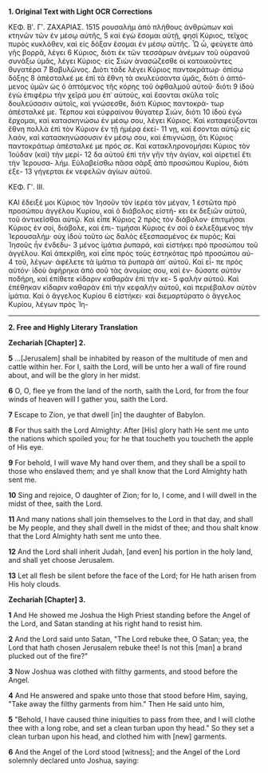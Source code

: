 **1. Original Text with Light OCR Corrections**

ΚΕΦ. Βʹ. Γʹ.                  ΖΑΧΑΡΙΑΣ.                  1515
ρουσαλὴμ ἀπὸ πλήθους ἀνθρώπων καὶ κτηνῶν τῶν ἐν μέσῳ αὐτῆς, 5
καὶ ἐγὼ ἔσομαι αὐτῇ, φησὶ Κύριος, τεῖχος πυρὸς κυκλόθεν, καὶ εἰς
δόξαν ἔσομαι ἐν μέσῳ αὐτῆς. Ὦ ὦ, φεύγετε ἀπὸ γῆς βορρᾶ, λέγει 6
Κύριος, διότι ἐκ τῶν τεσσάρων ἀνέμων τοῦ οὐρανοῦ συνάξω ὑμᾶς,
λέγει Κύριος· εἰς Σιὼν ἀνασώζεσθε οἱ κατοικοῦντες θυγατέρα 7
Βαβυλῶνος. Διότι τάδε λέγει Κύριος παντοκράτωρ· ὀπίσω δόξης 8
ἀπέσταλκέ με ἐπὶ τὰ ἔθνη τὰ σκυλεύσαντα ὑμᾶς, διότι ὁ ἁπτό-
μενος ὑμῶν ὡς ὁ ἁπτόμενος τῆς κόρης τοῦ ὀφθαλμοῦ αὐτοῦ· διότι 9
ἰδοὺ ἐγὼ ἐπιφέρω τὴν χεῖρά μου ἐπ᾿ αὐτούς, καὶ ἔσονται σκῦλα
τοῖς δουλεύσασιν αὐτοῖς, καὶ γνώσεσθε, διότι Κύριος παντοκρά-
τωρ ἀπέσταλκέ με. Τέρπου καὶ εὐφραίνου θύγατερ Σιών, διότι 10
ἰδοὺ ἐγὼ ἔρχομαι, καὶ κατασκηνώσω ἐν μέσῳ σου, λέγει Κύριος.
Καὶ καταφεύξονται ἔθνη πολλὰ ἐπὶ τὸν Κύριον ἐν τῇ ἡμέρᾳ ἐκεί- 11
νῃ, καὶ ἔσονται αὐτῷ εἰς λαόν, καὶ κατασκηνώσουσιν ἐν μέσῳ
σου, καὶ ἐπιγνώσῃ, ὅτι Κύριος παντοκράτωρ ἀπέσταλκέ με πρός
σε. Καὶ κατακληρονομήσει Κύριος τὸν Ἰούδαν (καὶ) τὴν μερί- 12
δα αὐτοῦ ἐπὶ τὴν γῆν τὴν ἁγίαν, καὶ αἱρετιεῖ ἔτι τὴν Ἱερουσα-
λήμ. Εὐλαβείσθω πᾶσα σὰρξ ἀπὸ προσώπου Κυρίου, διότι ἐξε- 13
γήγερται ἐκ νεφελῶν ἁγίων αὐτοῦ.

ΚΕΦ. Γʹ. ΙΙΙ.

ΚΑΙ ἔδειξέ μοι Κύριος τὸν Ἰησοῦν τὸν ἱερέα τὸν μέγαν, 1
ἑστῶτα πρὸ προσώπου ἀγγέλου Κυρίου, καὶ ὁ διάβολος εἰστή-
κει ἐκ δεξιῶν αὐτοῦ, τοῦ ἀντικεῖσθαι αὐτῷ. Καὶ εἶπε Κύριος 2
πρὸς τὸν διάβολον· ἐπιτιμήσαι Κύριος ἐν σοί, διάβολε, καὶ ἐπι-
τιμήσαι Κύριος ἐν σοὶ ὁ ἐκλεξάμενος τὴν Ἱερουσαλήμ· οὐχ ἰδοὺ
τοῦτο ὡς δαλὸς ἐξεσπασμένος ἐκ πυρός; Καὶ Ἰησοῦς ἦν ἐνδεδυ- 3
μένος ἱμάτια ῥυπαρά, καὶ εἰστήκει πρὸ προσώπου τοῦ ἀγγέλου.
Καὶ ἀπεκρίθη, καὶ εἶπε πρὸς τοὺς ἑστηκότας πρὸ προσώπου αὐ- 4
τοῦ, λέγων· ἀφέλετε τὰ ἱμάτια τὰ ῥυπαρὰ ἀπ᾿ αὐτοῦ. Καὶ εἶ-
πε πρὸς αὐτόν· ἰδοὺ ἀφήρηκα ἀπὸ σοῦ τὰς ἀνομίας σου, καὶ ἐν-
δύσατε αὐτὸν ποδήρη, καὶ ἐπίθετε κίδαριν καθαρὰν ἐπὶ τὴν κε- 5
φαλὴν αὐτοῦ. Καὶ ἐπέθηκαν κίδαριν καθαρὰν ἐπὶ τὴν κεφαλὴν
αὐτοῦ, καὶ περιέβαλον αὐτὸν ἱμάτια. Καὶ ὁ ἄγγελος Κυρίου 6
εἰστήκει· καὶ διεμαρτύρατο ὁ ἄγγελος Κυρίου, λέγων πρὸς Ἰη-

---

**2. Free and Highly Literary Translation**

**Zechariah [Chapter] 2.**

**5** ...[Jerusalem] shall be inhabited by reason of the multitude of men and cattle within her. For I, saith the Lord, will be unto her a wall of fire round about, and will be the glory in her midst.

**6** O, O, flee ye from the land of the north, saith the Lord, for from the four winds of heaven will I gather you, saith the Lord.

**7** Escape to Zion, ye that dwell [in] the daughter of Babylon.

**8** For thus saith the Lord Almighty: After [His] glory hath He sent me unto the nations which spoiled you; for he that toucheth you toucheth the apple of His eye.

**9** For behold, I will wave My hand over them, and they shall be a spoil to those who enslaved them; and ye shall know that the Lord Almighty hath sent me.

**10** Sing and rejoice, O daughter of Zion; for lo, I come, and I will dwell in the midst of thee, saith the Lord.

**11** And many nations shall join themselves to the Lord in that day, and shall be My people, and they shall dwell in the midst of thee; and thou shalt know that the Lord Almighty hath sent me unto thee.

**12** And the Lord shall inherit Judah, [and even] his portion in the holy land, and shall yet choose Jerusalem.

**13** Let all flesh be silent before the face of the Lord; for He hath arisen from His holy clouds.

**Zechariah [Chapter] 3.**

**1** And He showed me Joshua the High Priest standing before the Angel of the Lord, and Satan standing at his right hand to resist him.

**2** And the Lord said unto Satan, "The Lord rebuke thee, O Satan; yea, the Lord that hath chosen Jerusalem rebuke thee! Is not this [man] a brand plucked out of the fire?"

**3** Now Joshua was clothed with filthy garments, and stood before the Angel.

**4** And He answered and spake unto those that stood before Him, saying, "Take away the filthy garments from him." Then He said unto him,

**5** "Behold, I have caused thine iniquities to pass from thee, and I will clothe thee with a long robe, and set a clean turban upon thy head." So they set a clean turban upon his head, and clothed him with [new] garments.

**6** And the Angel of the Lord stood [witness]; and the Angel of the Lord solemnly declared unto Joshua, saying: